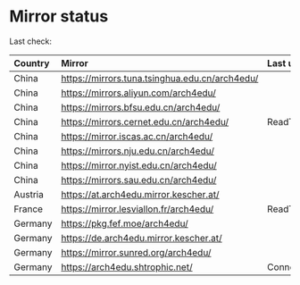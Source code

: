 <script src="./time.js"></script>
# Mirror status
Last check: <script type="text/javascript">localize(1754551876.732084);</script>

|Country|Mirror|Last update|
|:------|:-----|:----------|
|China|https://mirrors.tuna.tsinghua.edu.cn/arch4edu/|<script type="text/javascript">localize(1754506317);</script>|
|China|https://mirrors.aliyun.com/arch4edu/|<script type="text/javascript">localize(1754506317);</script>|
|China|https://mirrors.bfsu.edu.cn/arch4edu/|<script type="text/javascript">localize(1754506317);</script>|
|China|https://mirrors.cernet.edu.cn/arch4edu/|ReadTimeout|
|China|https://mirror.iscas.ac.cn/arch4edu/|<script type="text/javascript">localize(1754506317);</script>|
|China|https://mirrors.nju.edu.cn/arch4edu/|<script type="text/javascript">localize(1754506317);</script>|
|China|https://mirror.nyist.edu.cn/arch4edu/|<script type="text/javascript">localize(1754506317);</script>|
|China|https://mirrors.sau.edu.cn/arch4edu/|<script type="text/javascript">localize(1754376915);</script>|
|Austria|https://at.arch4edu.mirror.kescher.at/|<script type="text/javascript">localize(1754506317);</script>|
|France|https://mirror.lesviallon.fr/arch4edu/|ReadTimeout|
|Germany|https://pkg.fef.moe/arch4edu/|<script type="text/javascript">localize(1754506317);</script>|
|Germany|https://de.arch4edu.mirror.kescher.at/|<script type="text/javascript">localize(1754506317);</script>|
|Germany|https://mirror.sunred.org/arch4edu/|<script type="text/javascript">localize(1754506317);</script>|
|Germany|https://arch4edu.shtrophic.net/|ConnectionError|

<script src="./tablefilter/tablefilter.js"></script>
<script src="./table.js"></script>